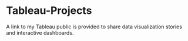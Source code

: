 # Tableau-Projects
A link to my Tableau public is provided to share data visualization stories and interactive dashboards.
